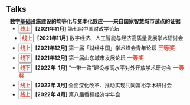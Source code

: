 <h1 id="talks"></h1>

<h2 style="margin: 30px 0px 10px;">Talks</h2>


<h4 style="margin:0 10px 0;">数字基础设施建设的均等化与资本化效应——来自国家智慧城市试点的证据</h4>



<ul style="margin:0 10px 0px;">
  <li style="margin:0 0 5px;"><strong style="color:#e74d3c; border:1px solid #757575; padding: 3px;font-size: 0.85rem; margin-right: 10px">线上</strong><strong>[2021年11月]</strong> 第七届中国财政学论坛   </li>  
  <li style="margin:5px;"><strong style="color:#e74d3c; border:1px solid #757575; padding: 3px;font-size: 0.85rem; margin-right: 10px">线上</strong><strong>[2021年11月]</strong> 数字经济、人工智能与经济高质量发展学术研讨会 </li>
  <li style="margin:0 0 5px;"><strong style="color:#e74d3c; border:1px solid #757575; padding: 3px;font-size: 0.85rem; margin-right: 10px">线上</strong><strong>[2021年12月]</strong> 第一届「财经中国」学术峰会青年论坛  <strong style="color:#e74d3c;font-size: 0.95rem;">三等奖</strong></li>
  <li style="margin:0 0 5px; "><strong style="color:#e74d3c; border:1px solid #757575; padding: 3px;font-size: 0.85rem; margin-right: 10px">线下</strong><strong>[2021年12月]</strong> 第一届山东城市发展论坛   <strong style="color:#e74d3c;font-size: 0.95rem;">一等奖</strong></li>
  <li style="margin:0 0 5px; "><strong style="color:#e74d3c; border:1px solid #757575; padding: 3px;font-size: 0.85rem; margin-right: 10px">线下</strong><strong>[2022年&nbsp;&nbsp;1月] </strong>“一带一路”建设与高水平对外开放学术研讨会   <strong style="color:#e74d3c;font-size: 0.95rem;">一等奖</strong></li>
  <li style="margin:0 0 5px;;"><strong style="color:#e74d3c; border:1px solid #757575; padding: 3px;font-size: 0.85rem; margin-right: 10px">线上</strong><strong>[2022年&nbsp;3月] </strong>全面深化改革、推动实现共同富裕学术研讨会 </li>
  <li style="margin:0 0 5px;"><strong style="color:#e74d3c; border:1px solid #757575; padding: 3px;font-size: 0.85rem; margin-right: 10px">线上</strong><strong>[2022年&nbsp;4月] </strong>第八届香樟经济学年会 </li>
</ul>

